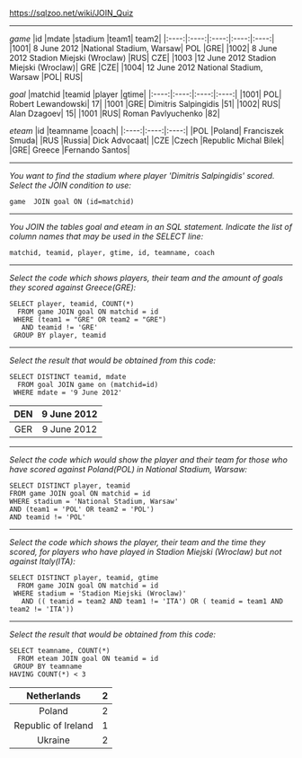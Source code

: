 https://sqlzoo.net/wiki/JOIN_Quiz
***
*game*
|id	|mdate	|stadium	|team1|	team2|
|:----:|:----:|:----:|:----:|:----:|
|1001|	8 June 2012	|National Stadium, Warsaw|	POL	|GRE|
|1002|	8 June 2012	Stadion Miejski (Wroclaw)	|RUS|	CZE|
|1003	|12 June 2012	Stadion Miejski (Wroclaw)|	GRE	|CZE|
|1004|	12 June 2012	National Stadium, Warsaw	|POL|	RUS|

*goal*
|matchid	|teamid	|player	|gtime|
|:----:|:----:|:----:|:----:|
|1001|	POL|	Robert Lewandowski|	17|
|1001	|GRE|	Dimitris Salpingidis	|51|
|1002|	RUS|	Alan Dzagoev|	15|
|1001	|RUS|	Roman Pavlyuchenko	|82|

*eteam*
|id	|teamname	|coach|
|:----:|:----:|:----:|
|POL	|Poland|	Franciszek Smuda|
|RUS	|Russia|	Dick Advocaat|
|CZE	|Czech |Republic	Michal Bilek|
|GRE|	Greece	|Fernando Santos|
***
*You want to find the stadium where player 'Dimitris Salpingidis' scored. Select the JOIN condition to use:*
```
game  JOIN goal ON (id=matchid)
```
***
*You JOIN the tables goal and eteam in an SQL statement. Indicate the list of column names that may be used in the SELECT line:*
```
matchid, teamid, player, gtime, id, teamname, coach
```
***
*Select the code which shows players, their team and the amount of goals they scored against Greece(GRE):*
```
SELECT player, teamid, COUNT(*)
  FROM game JOIN goal ON matchid = id
 WHERE (team1 = "GRE" OR team2 = "GRE")
   AND teamid != 'GRE'
 GROUP BY player, teamid
```
***
*Select the result that would be obtained from this code:*
```
SELECT DISTINCT teamid, mdate
  FROM goal JOIN game on (matchid=id)
 WHERE mdate = '9 June 2012'
```
|DEN|	9 June 2012|
|:----:|:----:|
|GER|	9 June 2012|
***
*Select the code which would show the player and their team for those who have scored against Poland(POL) in National Stadium, Warsaw:*
```
SELECT DISTINCT player, teamid 
FROM game JOIN goal ON matchid = id 
WHERE stadium = 'National Stadium, Warsaw' 
AND (team1 = 'POL' OR team2 = 'POL')
AND teamid != 'POL'
```
***
*Select the code which shows the player, their team and the time they scored, for players who have played in Stadion Miejski (Wroclaw) but not against Italy(ITA):*
```
SELECT DISTINCT player, teamid, gtime
  FROM game JOIN goal ON matchid = id
 WHERE stadium = 'Stadion Miejski (Wroclaw)'
   AND (( teamid = team2 AND team1 != 'ITA') OR ( teamid = team1 AND team2 != 'ITA'))
```
***
*Select the result that would be obtained from this code:*
```
SELECT teamname, COUNT(*)
  FROM eteam JOIN goal ON teamid = id
 GROUP BY teamname
HAVING COUNT(*) < 3
```
|Netherlands|	2|
|:----:|:----:|
|Poland|	2|
|Republic of Ireland|	1|
|Ukraine|	2|
